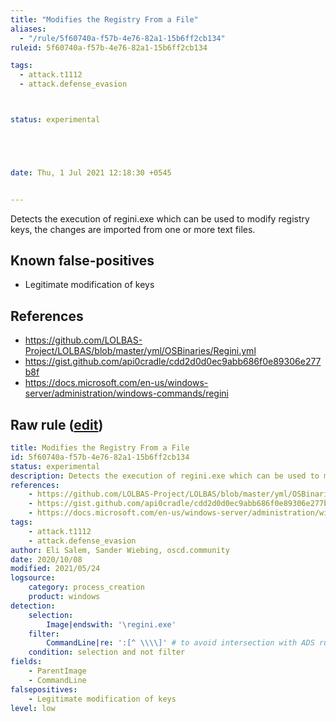 ```yaml
---
title: "Modifies the Registry From a File"
aliases:
  - "/rule/5f60740a-f57b-4e76-82a1-15b6ff2cb134"
ruleid: 5f60740a-f57b-4e76-82a1-15b6ff2cb134

tags:
  - attack.t1112
  - attack.defense_evasion



status: experimental





date: Thu, 1 Jul 2021 12:18:30 +0545


---
```


Detects the execution of regini.exe which can be used to modify registry keys, the changes are imported from one or more text files.

<!--more-->


## Known false-positives

* Legitimate modification of keys



## References

* https://github.com/LOLBAS-Project/LOLBAS/blob/master/yml/OSBinaries/Regini.yml
* https://gist.github.com/api0cradle/cdd2d0d0ec9abb686f0e89306e277b8f
* https://docs.microsoft.com/en-us/windows-server/administration/windows-commands/regini


## Raw rule ([edit](https://github.com/SigmaHQ/sigma/edit/master/rules/windows/process_creation/proc_creation_win_regini.yml))
```yaml
title: Modifies the Registry From a File
id: 5f60740a-f57b-4e76-82a1-15b6ff2cb134
status: experimental
description: Detects the execution of regini.exe which can be used to modify registry keys, the changes are imported from one or more text files.
references:
    - https://github.com/LOLBAS-Project/LOLBAS/blob/master/yml/OSBinaries/Regini.yml
    - https://gist.github.com/api0cradle/cdd2d0d0ec9abb686f0e89306e277b8f
    - https://docs.microsoft.com/en-us/windows-server/administration/windows-commands/regini
tags:
    - attack.t1112
    - attack.defense_evasion
author: Eli Salem, Sander Wiebing, oscd.community
date: 2020/10/08
modified: 2021/05/24
logsource:
    category: process_creation
    product: windows
detection:
    selection:
        Image|endswith: '\regini.exe'
    filter:
        CommandLine|re: ':[^ \\\\]' # to avoid intersection with ADS rule
    condition: selection and not filter
fields:
    - ParentImage
    - CommandLine
falsepositives:
    - Legitimate modification of keys
level: low
```
